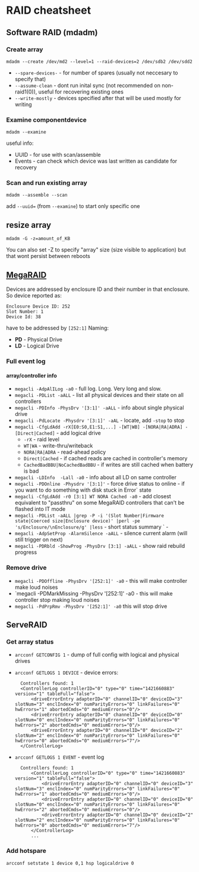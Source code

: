 # RAID cheatsheet

## Software RAID (mdadm)

### Create array

`mdadm --create /dev/md2 --level=1 --raid-devices=2 /dev/sdb2 /dev/sdd2`

* `--spare-devices-` - for number of spares (usually not neccesary to specify that)
* `--assume-clean` - dont run inital sync (not recommended on non-raid1(0)), useful for recovering existing ones
* `--write-mostly` - devices specified after that will be used mostly for writing

### Examine componentdevice

`mdadm --examine`

useful info:

* UUID - for use with scan/assemble
* Events - can check which device was last written as candidate for recovery

### Scan and run existing array

`mdadm --assemble --scan`

add `--uuid=` (from `--examine`) to start only specific one

## resize array

`mdadm -G -z=amount_of_KB`

You can also set -Z to specify "array" size (size visible to application) but that wont persist between reboots



## [MegaRAID](http://www.lsi.com/Search/pages/results.aspx?k=megacli&r=assettype%3D%22AQpVc2VyIEd1aWRlCWFzc2V0dHlwZQECXiICIiQ%3D%22)

Devices are addressed by enclosure ID and their number in that enclosure. So device reported as:

    Enclosure Device ID: 252
    Slot Number: 1
    Device Id: 38

have to be addressed by `[252:1]`
Naming:
* **PD** - Physical Drive
* **LD** - Logical Drive

### Full event log ###

#### array/controller info

* `megacli -AdpAlILog -a0` - full log. Long. Very long and slow.
* `megacli -PDList -aALL` - list all physical devices and their state on all controllers
* `megacli -PDInfo -PhysDrv '[3:1]' -aALL` - info about single physical drive
* `megacli -PdLocate -Physdrv '[3:1]' -aAL` - locate, add `-stop` to stop
* `megacli -CfgLdAdd -rX[E0:S0,E1:S1,...] -[WT|WB] -[NORA|RA|ADRA] -[Direct|Cached]` - add logical drive
    * `-rX` - raid level
    * `WT|WA` - write-thru/writeback
    * `NORA|RA|ADRA` - read-ahead policy
    * `Direct|Cached` - if cached reads are cached in controller's memory
    * `CachedBadBBU|NoCachedBadBBU` - if writes are still cached when battery is bad
* `megacli -LDInfo  -Lall -a0` - info about all LD on same controller
* `megacli -PDOnline -Physdrv '[3:1]'` - force drive status to online - if you want to do something with disk stuck in Error` state
* `megacli -CfgLdAdd -r0 [3:1] WT NORA Cached -a0` - add closest equivalent to "passthru" on some MegaRAID controllers that can't be flashed into IT mode
* `megacli -PDList -aALL |grep -P -i '(Slot Number|Firmware state|Coerced size|Enclosure device)' |perl -pe 's/Enclosure/\nEnclosure/g' |less` - short status summary
` -
* `megacli -AdpSetProp -AlarmSilence -aALL` - silence current alarm (will still trigger on next)
* `megacli -PDRbld -ShowProg -PhysDrv [3:1] -aALL` - show raid rebuild progress

### Remove drive

* `megacli -PDOffline -PhysDrv '[252:1]' -a0` - this will make controller make loud noises
* `megacli -PDMarkMissing -PhysDrv '[252:1]' -a0 - this will make controller stop making loud noises
* `megacli -PdPrpRmv -PhysDrv '[252:1]' -a0` this will stop drive

## ServeRAID

### Get array status
* `arcconf GETCONFIG 1` - dump of full config with logical and physical drives
* `arcconf GETLOGS 1 DEVICE` - device errors:

        Controllers found: 1
        <ControllerLog controllerID="0" type="0" time="1421660883" version="1" tableFull="false">
            <driveErrorEntry adapterID="0" channelID="0" deviceID="3" slotNum="3" enclIndex="0" numParityErrors="0" linkFailures="0" hwErrors="1" abortedCmds="0" mediumErrors="0"/>
            <driveErrorEntry adapterID="0" channelID="0" deviceID="0" slotNum="0" enclIndex="0" numParityErrors="0" linkFailures="0" hwErrors="2" abortedCmds="0" mediumErrors="0"/>
            <driveErrorEntry adapterID="0" channelID="0" deviceID="2" slotNum="2" enclIndex="0" numParityErrors="0" linkFailures="0" hwErrors="0" abortedCmds="0" mediumErrors="7"/>
        </ControllerLog>

* `arcconf GETLOGS 1 EVENT` - event log

        Controllers found: 1
            <ControllerLog controllerID="0" type="0" time="1421660883" version="1" tableFull="false">
                <driveErrorEntry adapterID="0" channelID="0" deviceID="3" slotNum="3" enclIndex="0" numParityErrors="0" linkFailures="0" hwErrors="1" abortedCmds="0" mediumErrors="0"/>
                <driveErrorEntry adapterID="0" channelID="0" deviceID="0" slotNum="0" enclIndex="0" numParityErrors="0" linkFailures="0" hwErrors="2" abortedCmds="0" mediumErrors="0"/>
                <driveErrorEntry adapterID="0" channelID="0" deviceID="2" slotNum="2" enclIndex="0" numParityErrors="0" linkFailures="0" hwErrors="0" abortedCmds="0" mediumErrors="7"/>
            </ControllerLog>
            ...

### Add hotspare
`arcconf setstate 1 device 0,1 hsp logicaldrive 0`
